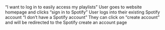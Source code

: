 “I want to log in to easily access my playlists”
User goes to website homepage and clicks “sign in to Spotify”
User logs into their existing Spotify account
“I don’t have a Spotify account”
They can click on “create account” and will be redirected to the Spotify create an account page

